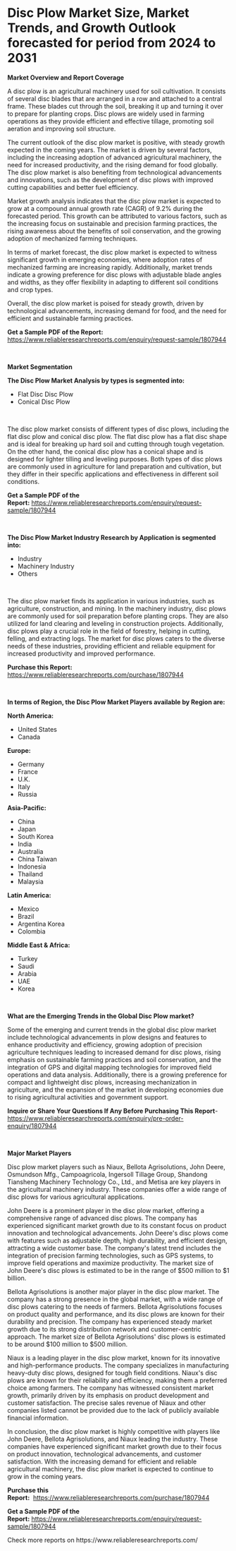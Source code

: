 <p><h1>Disc Plow Market Size, Market Trends, and Growth Outlook forecasted for period from 2024 to 2031</h1></p><p><strong>Market Overview and Report Coverage</strong></p>
<p><p>A disc plow is an agricultural machinery used for soil cultivation. It consists of several disc blades that are arranged in a row and attached to a central frame. These blades cut through the soil, breaking it up and turning it over to prepare for planting crops. Disc plows are widely used in farming operations as they provide efficient and effective tillage, promoting soil aeration and improving soil structure.</p><p>The current outlook of the disc plow market is positive, with steady growth expected in the coming years. The market is driven by several factors, including the increasing adoption of advanced agricultural machinery, the need for increased productivity, and the rising demand for food globally. The disc plow market is also benefiting from technological advancements and innovations, such as the development of disc plows with improved cutting capabilities and better fuel efficiency.</p><p>Market growth analysis indicates that the disc plow market is expected to grow at a compound annual growth rate (CAGR) of 9.2% during the forecasted period. This growth can be attributed to various factors, such as the increasing focus on sustainable and precision farming practices, the rising awareness about the benefits of soil conservation, and the growing adoption of mechanized farming techniques.</p><p>In terms of market forecast, the disc plow market is expected to witness significant growth in emerging economies, where adoption rates of mechanized farming are increasing rapidly. Additionally, market trends indicate a growing preference for disc plows with adjustable blade angles and widths, as they offer flexibility in adapting to different soil conditions and crop types.</p><p>Overall, the disc plow market is poised for steady growth, driven by technological advancements, increasing demand for food, and the need for efficient and sustainable farming practices.</p></p>
<p><strong>Get a Sample PDF of the Report:</strong> <a href="https://www.reliableresearchreports.com/enquiry/request-sample/1807944">https://www.reliableresearchreports.com/enquiry/request-sample/1807944</a></p>
<p>&nbsp;</p>
<p><strong>Market Segmentation</strong></p>
<p><strong>The Disc Plow Market Analysis by types is segmented into:</strong></p>
<p><ul><li>Flat Disc Disc Plow</li><li>Conical Disc Plow</li></ul></p>
<p>&nbsp;</p>
<p><p>The disc plow market consists of different types of disc plows, including the flat disc plow and conical disc plow. The flat disc plow has a flat disc shape and is ideal for breaking up hard soil and cutting through tough vegetation. On the other hand, the conical disc plow has a conical shape and is designed for lighter tilling and leveling purposes. Both types of disc plows are commonly used in agriculture for land preparation and cultivation, but they differ in their specific applications and effectiveness in different soil conditions.</p></p>
<p><strong>Get a Sample PDF of the Report:</strong>&nbsp;<a href="https://www.reliableresearchreports.com/enquiry/request-sample/1807944">https://www.reliableresearchreports.com/enquiry/request-sample/1807944</a></p>
<p>&nbsp;</p>
<p><strong>The Disc Plow Market Industry Research by Application is segmented into:</strong></p>
<p><ul><li>Industry</li><li>Machinery Industry</li><li>Others</li></ul></p>
<p>&nbsp;</p>
<p><p>The disc plow market finds its application in various industries, such as agriculture, construction, and mining. In the machinery industry, disc plows are commonly used for soil preparation before planting crops. They are also utilized for land clearing and leveling in construction projects. Additionally, disc plows play a crucial role in the field of forestry, helping in cutting, felling, and extracting logs. The market for disc plows caters to the diverse needs of these industries, providing efficient and reliable equipment for increased productivity and improved performance.</p></p>
<p><strong>Purchase this Report:</strong>&nbsp; <a href="https://www.reliableresearchreports.com/purchase/1807944">https://www.reliableresearchreports.com/purchase/1807944</a></p>
<p>&nbsp;</p>
<p><strong>In terms of Region, the Disc Plow Market Players available by Region are:</strong></p>
<p>
    <p> <strong> North America: </strong>
        <ul>
            <li>United States</li>
            <li>Canada</li>
        </ul>
        </p> 
    <p> <strong> Europe: </strong>
        <ul>
            <li>Germany</li>
            <li>France</li>
            <li>U.K.</li>
            <li>Italy</li>
            <li>Russia</li>
        </ul>
        </p> 
    <p> <strong> Asia-Pacific: </strong>
        <ul>
            <li>China</li>
            <li>Japan</li>
            <li>South Korea</li>
            <li>India</li>
            <li>Australia</li>
            <li>China Taiwan</li>
            <li>Indonesia</li>
            <li>Thailand</li>
            <li>Malaysia</li>
        </ul>
        </p> 
    <p> <strong> Latin America: </strong>
        <ul>
            <li>Mexico</li>
            <li>Brazil</li>
            <li>Argentina Korea</li>
            <li>Colombia</li>
        </ul>
        </p> 
    <p> <strong> Middle East & Africa: </strong>
        <ul>
            <li>Turkey</li>
            <li>Saudi</li>
            <li>Arabia</li>
            <li>UAE</li>
            <li>Korea</li>
        </ul>
    </p>
    </p>
<p>&nbsp;</p>
<p><strong>What are the Emerging Trends in the Global Disc Plow market?</strong></p>
<p><p>Some of the emerging and current trends in the global disc plow market include technological advancements in plow designs and features to enhance productivity and efficiency, growing adoption of precision agriculture techniques leading to increased demand for disc plows, rising emphasis on sustainable farming practices and soil conservation, and the integration of GPS and digital mapping technologies for improved field operations and data analysis. Additionally, there is a growing preference for compact and lightweight disc plows, increasing mechanization in agriculture, and the expansion of the market in developing economies due to rising agricultural activities and government support.</p></p>
<p><strong>Inquire or Share Your Questions If Any Before Purchasing This Report</strong>- <a href="https://www.reliableresearchreports.com/enquiry/pre-order-enquiry/1807944">https://www.reliableresearchreports.com/enquiry/pre-order-enquiry/1807944</a></p>
<p>&nbsp;</p>
<p><strong>Major Market Players</strong></p>
<p><p>Disc plow market players such as Niaux, Bellota Agrisolutions, John Deere, Osmundson Mfg., Campoagricola, Ingersoll Tillage Group, Shandong Tiansheng Machinery Technology Co., Ltd., and Metisa are key players in the agricultural machinery industry. These companies offer a wide range of disc plows for various agricultural applications.</p><p>John Deere is a prominent player in the disc plow market, offering a comprehensive range of advanced disc plows. The company has experienced significant market growth due to its constant focus on product innovation and technological advancements. John Deere's disc plows come with features such as adjustable depth, high durability, and efficient design, attracting a wide customer base. The company's latest trend includes the integration of precision farming technologies, such as GPS systems, to improve field operations and maximize productivity. The market size of John Deere's disc plows is estimated to be in the range of $500 million to $1 billion.</p><p>Bellota Agrisolutions is another major player in the disc plow market. The company has a strong presence in the global market, with a wide range of disc plows catering to the needs of farmers. Bellota Agrisolutions focuses on product quality and performance, and its disc plows are known for their durability and precision. The company has experienced steady market growth due to its strong distribution network and customer-centric approach. The market size of Bellota Agrisolutions' disc plows is estimated to be around $100 million to $500 million.</p><p>Niaux is a leading player in the disc plow market, known for its innovative and high-performance products. The company specializes in manufacturing heavy-duty disc plows, designed for tough field conditions. Niaux's disc plows are known for their reliability and efficiency, making them a preferred choice among farmers. The company has witnessed consistent market growth, primarily driven by its emphasis on product development and customer satisfaction. The precise sales revenue of Niaux and other companies listed cannot be provided due to the lack of publicly available financial information.</p><p>In conclusion, the disc plow market is highly competitive with players like John Deere, Bellota Agrisolutions, and Niaux leading the industry. These companies have experienced significant market growth due to their focus on product innovation, technological advancements, and customer satisfaction. With the increasing demand for efficient and reliable agricultural machinery, the disc plow market is expected to continue to grow in the coming years.</p></p>
<p><strong>Purchase this Report:</strong>&nbsp;&nbsp;<a href="https://www.reliableresearchreports.com/purchase/1807944">https://www.reliableresearchreports.com/purchase/1807944</a></p>
<p></p>
<p><strong>Get a Sample PDF of the Report:</strong>&nbsp;<a href="https://www.reliableresearchreports.com/enquiry/request-sample/1807944">https://www.reliableresearchreports.com/enquiry/request-sample/1807944</a></p>
<p>Check more reports on https://www.reliableresearchreports.com/</p>